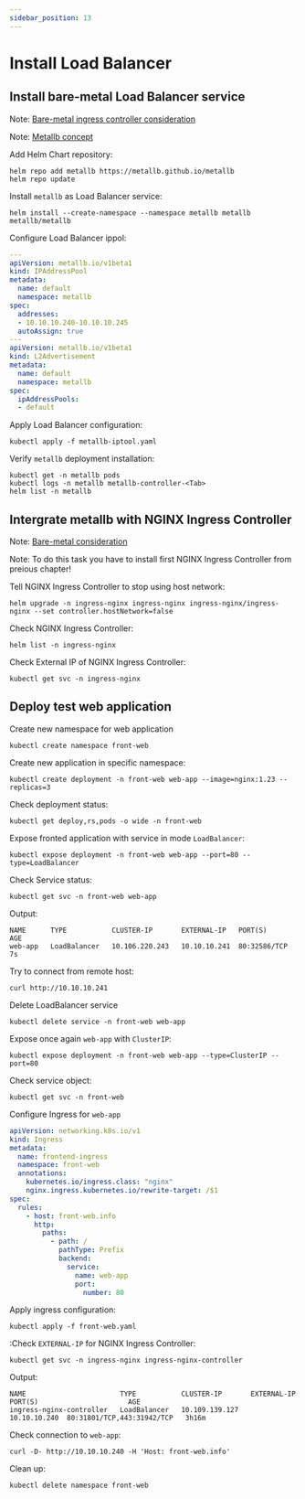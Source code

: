 ```yaml
---
sidebar_position: 13
---
```


# Install Load Balancer

## Install bare-metal Load Balancer service

Note: [Bare-metal ingress controller consideration](https://kubernetes.github.io/ingress-nginx/deploy/baremetal/)

Note: [Metallb concept](https://metallb.universe.tf/concepts/)


Add Helm Chart repository:

```shell
helm repo add metallb https://metallb.github.io/metallb
helm repo update
```

Install `metallb` as Load Balancer service:

```shell
helm install --create-namespace --namespace metallb metallb metallb/metallb
```

Configure Load Balancer ippol:

```yaml title="metallb-iptool.yaml"
---
apiVersion: metallb.io/v1beta1
kind: IPAddressPool
metadata:
  name: default
  namespace: metallb
spec:
  addresses:
  - 10.10.10.240-10.10.10.245
  autoAssign: true
---
apiVersion: metallb.io/v1beta1
kind: L2Advertisement
metadata:
  name: default
  namespace: metallb
spec:
  ipAddressPools:
  - default
```

Apply Load Balancer configuration:

```shell
kubectl apply -f metallb-iptool.yaml
```

Verify `metallb` deployment installation:

```shell
kubectl get -n metallb pods
kubectl logs -n metallb metallb-controller-<Tab>
helm list -n metallb
```

## Intergrate metallb with NGINX Ingress Controller

Note: [Bare-metal consideration](https://kubernetes.github.io/ingress-nginx/deploy/baremetal)

Note: To do this task you have to install first NGINX Ingress Controller from preious chapter!

Tell NGINX Ingress Controller to stop using host network:

```shell
helm upgrade -n ingress-nginx ingress-nginx ingress-nginx/ingress-nginx --set controller.hostNetwork=false
```

Check NGINX Ingress Controller:

```shell
helm list -n ingress-nginx
```

Check External IP of NGINX Ingress Controller:

```shell
kubectl get svc -n ingress-nginx
```

## Deploy test web application

Create new namespace for web application

```shell
kubectl create namespace front-web
```

Create new application in specific namespace:

```shell
kubectl create deployment -n front-web web-app --image=nginx:1.23 --replicas=3
```

Check deployment status:

```shell
kubectl get deploy,rs,pods -o wide -n front-web
```

Expose fronted application with service in mode `LoadBalancer`:

```shell
kubectl expose deployment -n front-web web-app --port=80 --type=LoadBalancer
```

Check Service status:

```shell
kubectl get svc -n front-web web-app
```

Output:

```
NAME      TYPE           CLUSTER-IP       EXTERNAL-IP   PORT(S)        AGE
web-app   LoadBalancer   10.106.220.243   10.10.10.241  80:32586/TCP   7s
```

Try to connect from remote host:

```shell
curl http://10.10.10.241
```

Delete LoadBalancer service 

```shell
kubectl delete service -n front-web web-app
```

Expose once again `web-app` with `ClusterIP`:

```shell
kubectl expose deployment -n front-web web-app --type=ClusterIP --port=80
```

Check service object:

```shell
kubectl get svc -n front-web
```

Configure Ingress for `web-app`

```yaml title=front-web.yaml"
apiVersion: networking.k8s.io/v1
kind: Ingress
metadata:
  name: frontend-ingress
  namespace: front-web
  annotations:
    kubernetes.io/ingress.class: "nginx"
    nginx.ingress.kubernetes.io/rewrite-target: /$1
spec:
  rules:
    - host: front-web.info
      http:
        paths:
          - path: /
            pathType: Prefix
            backend:
              service:
                name: web-app
                port:
                  number: 80
```

Apply ingress configuration:

```shell
kubectl apply -f front-web.yaml
```

:Check `EXTERNAL-IP` for NGINX Ingress Controller:

```shell
kubectl get svc -n ingress-nginx ingress-nginx-controller
```

Output:

```
NAME                       TYPE           CLUSTER-IP       EXTERNAL-IP   PORT(S)                      AGE
ingress-nginx-controller   LoadBalancer   10.109.139.127   10.10.10.240  80:31801/TCP,443:31942/TCP   3h16m
```

Check connection to `web-app`:

```shell
curl -D- http://10.10.10.240 -H 'Host: front-web.info'
```

Clean up:

```shell
kubectl delete namespace front-web
```
